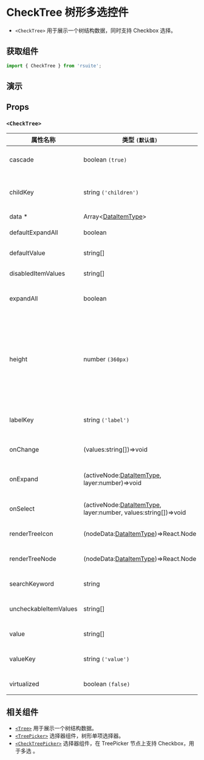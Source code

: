 # CheckTree 树形多选控件

- `<CheckTree>` 用于展示一个树结构数据，同时支持 Checkbox 选择。

## 获取组件

```js
import { CheckTree } from 'rsuite';
```

## 演示

<!--{demo}-->

## Props

### `<CheckTree>`

| 属性名称              | 类型 `(默认值)`                                                          | 描述                                                                            |
| --------------------- | ------------------------------------------------------------------------ | ------------------------------------------------------------------------------- |
| cascade               | boolean `(true)`                                                         | checktree 是否级联选择                                                          |
| childKey              | string `('children')`                                                    | tree 数据结构 children 属性名称                                                 |
| data \*               | Array&lt;[DataItemType](#types)&gt;                                      | tree 数据                                                                       |
| defaultExpandAll      | boolean                                                                  | 默认展开所有节点                                                                |
| defaultValue          | string[]                                                                 | 默认选中的值                                                                    |
| disabledItemValues    | string[]                                                                 | 禁用节点列表                                                                    |
| expandAll             | boolean                                                                  | 展示/收起所有节点(受控)                                                         |
| height                | number `(360px)`                                                         | menu 的高度。当设置了 virtualized 为 true 时， 可以通过 height 控制 menu 的高度 |
| labelKey              | string `('label')`                                                       | tree 数据结构 label 属性名称                                                    |
| onChange              | (values:string[])=>void                                                  | 数据改变的回调函数                                                              |
| onExpand              | (activeNode:[DataItemType](#types), layer:number)=>void                  | 树节点展示时的回调                                                              |
| onSelect              | (activeNode:[DataItemType](#types), layer:number, values:string[])=>void | 选择树节点后的回调函数                                                          |
| renderTreeIcon        | (nodeData:[DataItemType](#types))=>React.Node                            | 自定义渲染 图标                                                                 |
| renderTreeNode        | (nodeData:[DataItemType](#types))=>React.Node                            | 自定义渲染 tree 节点                                                            |
| searchKeyword         | string                                                                   | 搜索关键词(受控)                                                                |
| uncheckableItemValues | string[]                                                                 | 设置不显示复选框的选项值                                                        |
| value                 | string[]                                                                 | 当前选中的值                                                                    |
| valueKey              | string `('value')`                                                       | tree 数据结构 value 属性名称                                                    |
| virtualized           | boolean `(false)`                                                        | 是否开启虚拟列表                                                                |


## 相关组件

- [`<Tree>`](./tree) 用于展示一个树结构数据。
- [`<TreePicker>`](./tree-picker) 选择器组件，树形单项选择器。
- [`<CheckTreePicker>`](./check-tree-picker) 选择器组件，在 TreePicker 节点上支持 Checkbox，用于多选 。
